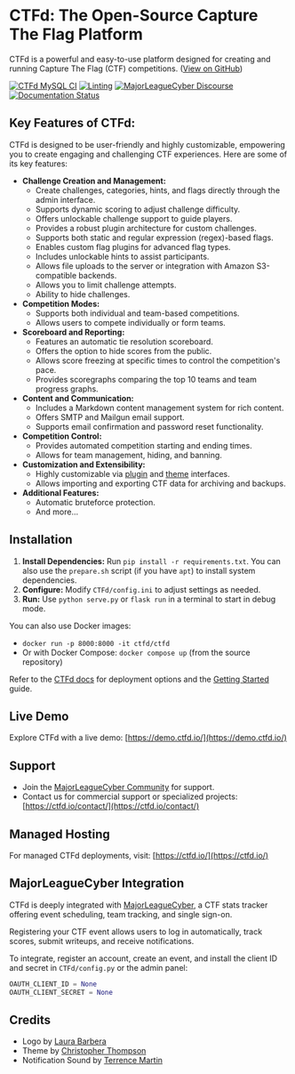 # CTFd: The Open-Source Capture The Flag Platform

CTFd is a powerful and easy-to-use platform designed for creating and running Capture The Flag (CTF) competitions. ([View on GitHub](https://github.com/CTFd/CTFd))

[![CTFd MySQL CI](https://github.com/CTFd/CTFd/workflows/CTFd%20MySQL%20CI/badge.svg?branch=master)](https://github.com/CTFd/CTFd/workflows/CTFd%20MySQL%20CI)
[![Linting](https://github.com/CTFd/CTFd/workflows/Linting/badge.svg?branch=master)](https://github.com/CTFd/CTFd/workflows/Linting)
[![MajorLeagueCyber Discourse](https://img.shields.io/discourse/status?server=https%3A%2F%2Fcommunity.majorleaguecyber.org%2F)](https://community.majorleaguecyber.org/)
[![Documentation Status](https://api.netlify.com/api/v1/badges/6d10883a-77bb-45c1-a003-22ce1284190e/deploy-status)](https://docs.ctfd.io)

## Key Features of CTFd:

CTFd is designed to be user-friendly and highly customizable, empowering you to create engaging and challenging CTF experiences. Here are some of its key features:

*   **Challenge Creation and Management:**
    *   Create challenges, categories, hints, and flags directly through the admin interface.
    *   Supports dynamic scoring to adjust challenge difficulty.
    *   Offers unlockable challenge support to guide players.
    *   Provides a robust plugin architecture for custom challenges.
    *   Supports both static and regular expression (regex)-based flags.
    *   Enables custom flag plugins for advanced flag types.
    *   Includes unlockable hints to assist participants.
    *   Allows file uploads to the server or integration with Amazon S3-compatible backends.
    *   Allows you to limit challenge attempts.
    *   Ability to hide challenges.
*   **Competition Modes:**
    *   Supports both individual and team-based competitions.
    *   Allows users to compete individually or form teams.
*   **Scoreboard and Reporting:**
    *   Features an automatic tie resolution scoreboard.
    *   Offers the option to hide scores from the public.
    *   Allows score freezing at specific times to control the competition's pace.
    *   Provides scoregraphs comparing the top 10 teams and team progress graphs.
*   **Content and Communication:**
    *   Includes a Markdown content management system for rich content.
    *   Offers SMTP and Mailgun email support.
    *   Supports email confirmation and password reset functionality.
*   **Competition Control:**
    *   Provides automated competition starting and ending times.
    *   Allows for team management, hiding, and banning.
*   **Customization and Extensibility:**
    *   Highly customizable via [plugin](https://docs.ctfd.io/docs/plugins/overview) and [theme](https://docs.ctfd.io/docs/themes/overview) interfaces.
    *   Allows importing and exporting CTF data for archiving and backups.
*   **Additional Features:**
    *   Automatic bruteforce protection.
    *   And more...

## Installation

1.  **Install Dependencies:** Run `pip install -r requirements.txt`.  You can also use the `prepare.sh` script (if you have `apt`) to install system dependencies.
2.  **Configure:** Modify `CTFd/config.ini` to adjust settings as needed.
3.  **Run:** Use `python serve.py` or `flask run` in a terminal to start in debug mode.

You can also use Docker images:

*   `docker run -p 8000:8000 -it ctfd/ctfd`
*   Or with Docker Compose: `docker compose up` (from the source repository)

Refer to the [CTFd docs](https://docs.ctfd.io/) for deployment options and the [Getting Started](https://docs.ctfd.io/tutorials/getting-started/) guide.

## Live Demo

Explore CTFd with a live demo: [https://demo.ctfd.io/](https://demo.ctfd.io/)

## Support

*   Join the [MajorLeagueCyber Community](https://community.majorleaguecyber.org/) for support.
*   Contact us for commercial support or specialized projects: [https://ctfd.io/contact/](https://ctfd.io/contact/)

## Managed Hosting

For managed CTFd deployments, visit: [https://ctfd.io/](https://ctfd.io/)

## MajorLeagueCyber Integration

CTFd is deeply integrated with [MajorLeagueCyber](https://majorleaguecyber.org/), a CTF stats tracker offering event scheduling, team tracking, and single sign-on.

Registering your CTF event allows users to log in automatically, track scores, submit writeups, and receive notifications.

To integrate, register an account, create an event, and install the client ID and secret in `CTFd/config.py` or the admin panel:

```python
OAUTH_CLIENT_ID = None
OAUTH_CLIENT_SECRET = None
```

## Credits

*   Logo by [Laura Barbera](http://www.laurabb.com/)
*   Theme by [Christopher Thompson](https://github.com/breadchris)
*   Notification Sound by [Terrence Martin](https://soundcloud.com/tj-martin-composer)